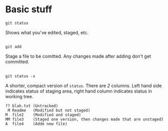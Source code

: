 # Basic stuff
```
git status
```
Shows what you've edited, staged, etc.
##
```
git add
``` 
Stage a file to be comitted. Any changes made after adding don't get committed.
##
```
git status -s
```
A shorter, compact version of ```status```.
There are *2* columns. Left hand side indicates status of staging area, right hand column indicates status in working tree.
```
?? blah.txt (Untracked)
 M Readme   (Modified but not staged)
M  file2    (Modified and staged)
MM file3    (Staged one version, then changes made that are unstaged)
A  file4    (Adde new file)
```
